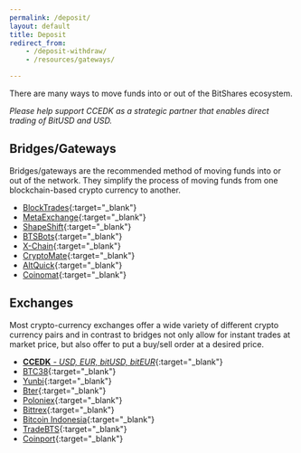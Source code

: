 ```yaml
---
permalink: /deposit/
layout: default
title: Deposit
redirect_from:
    - /deposit-withdraw/
    - /resources/gateways/

---
```


There are many ways to move funds into or out of the BitShares ecosystem.

*Please help support CCEDK as a strategic partner that enables direct trading of BitUSD and USD.*

<div class="row deposit" markdown="1">

<div class="col-xs-12 col-md-6" markdown="1">

## Bridges/Gateways

Bridges/gateways are the recommended method of moving funds into or out of the network.
They simplify the process of moving funds from one blockchain-based crypto currency to another.

- [BlockTrades](https://blocktrades.us/){:target="_blank"}
- [MetaExchange](https://metaexchange.info/){:target="_blank"}
- [ShapeShift](https://shapeshift.io/){:target="_blank"}
- [BTSBots](https://www.btsbots.com/){:target="_blank"}
- [X-Chain](http://xchain.info/){:target="_blank"}
- [CryptoMate](https://cryptomate.co.uk/){:target="_blank"}
- [AltQuick](https://www.altquick.co/){:target="_blank"}
- [Coinomat](https://coinomat.com/){:target="_blank"}

</div>
<div class="col-xs-12 col-md-6 " markdown="1">

## Exchanges

Most crypto-currency exchanges offer a wide variety of different crypto currency pairs and in
contrast to bridges not only allow for instant trades at market price, but also offer to put a
buy/sell order at a desired price.

- [**CCEDK**<i> - USD, EUR, bitUSD, bitEUR</i>](https://www.ccedk.com/bitusd-usd){:target="_blank"}
- [BTC38](http://www.btc38.com/trade_en.html){:target="_blank"}
- [Yunbi](https://yunbi.com/?lang=en){:target="_blank"}
- [Bter](https://bter.com/){:target="_blank"}
- [Poloniex](https://www.poloniex.com/){:target="_blank"}
- [Bittrex](https://bittrex.com/){:target="_blank"}
- [Bitcoin Indonesia](https://vip.bitcoin.co.id/){:target="_blank"}
- [TradeBTS](http://www.tradebts.com/){:target="_blank"}
- [Coinport](https://exchange.coinport.com/){:target="_blank"}

</div>
</div>
